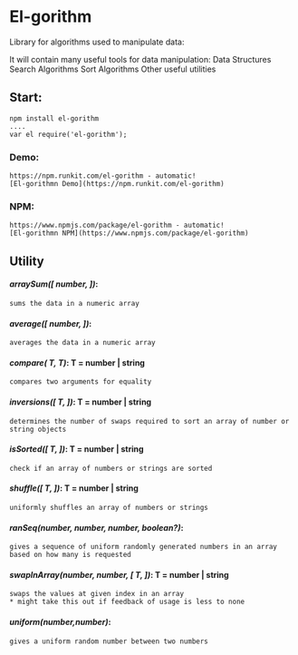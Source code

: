 # El-gorithm 
Library for algorithms used to manipulate data:

It will contain many useful tools for data manipulation:
  Data Structures
  Search Algorithms
  Sort Algorithms
  Other useful utilities
  
 ## Start:
 	npm install el-gorithm
	....
	var el require('el-gorithm');
	
 ### Demo:
 	https://npm.runkit.com/el-gorithm - automatic!
	[El-gorithmn Demo](https://npm.runkit.com/el-gorithm)

 ### NPM:
  	https://www.npmjs.com/package/el-gorithm - automatic!
	[El-gorithmn NPM](https://www.npmjs.com/package/el-gorithm)
  
 ## Utility
 #### _arraySum([ number, ])_: 
 	sums the data in a numeric array
 #### _average([ number, ])_:
 	averages the data in a numeric array
 #### _compare( T, T)_: T = number | string
 	compares two arguments for equality
 #### _inversions([ T, ])_: T = number | string
 	determines the number of swaps required to sort an array of number or string objects
 #### _isSorted([ T, ])_: T = number | string
 	check if an array of numbers or strings are sorted
 #### _shuffle([ T, ])_: T = number | string
 	uniformly shuffles an array of numbers or strings
 #### _ranSeq(number, number, number, boolean?)_: 
 	gives a sequence of uniform randomly generated numbers in an array based on how many is requested
 #### _swapInArray(number, number, [ T, ])_: T = number | string
 	swaps the values at given index in an array
	* might take this out if feedback of usage is less to none
 #### _uniform(number,number)_:
 	gives a uniform random number between two numbers
